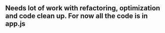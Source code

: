 ## Needs lot of work with refactoring, optimization and code clean up. For now all the code is in app.js